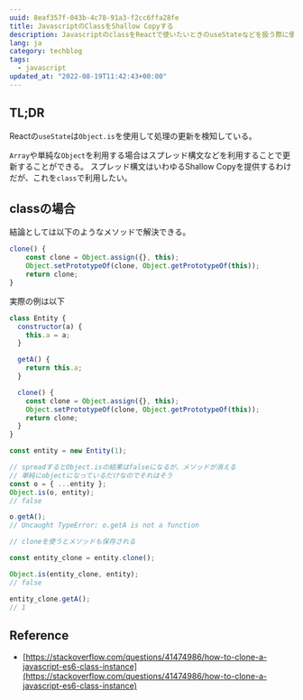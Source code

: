 ```yaml
---
uuid: 8eaf357f-043b-4c78-91a3-f2cc6ffa28fe
title: JavascriptのClassをShallow Copyする
description: JavascriptのclassをReactで使いたいときのuseStateなどを扱う際に便利なので、Shallow Copyのやり方をまとめる
lang: ja
category: techblog
tags:
  - javascript
updated_at: "2022-08-19T11:42:43+00:00"
---
```


## TL;DR

Reactの`useState`は`Object.is`を使用して処理の更新を検知している。

`Array`や単純な`Object`を利用する場合はスプレッド構文などを利用することで更新することができる。
スプレッド構文はいわゆるShallow Copyを提供するわけだが、これを`class`で利用したい。

## classの場合

結論としては以下のようなメソッドで解決できる。

```js
clone() {
    const clone = Object.assign({}, this);
    Object.setPrototypeOf(clone, Object.getPrototypeOf(this));
    return clone;
}
```

実際の例は以下

```js
class Entity {
  constructor(a) {
    this.a = a;
  }

  getA() {
    return this.a;
  }

  clone() {
    const clone = Object.assign({}, this);
    Object.setPrototypeOf(clone, Object.getPrototypeOf(this));
    return clone;
  }
}

const entity = new Entity(1);

// spreadするとObject.isの結果はfalseになるが、メソッドが消える
// 単純にobjectになっているだけなのでそれはそう
const o = { ...entity };
Object.is(o, entity);
// false

o.getA();
// Uncaught TypeError: o.getA is not a function

// cloneを使うとメソッドも保存される

const entity_clone = entity.clone();

Object.is(entity_clone, entity);
// false

entity_clone.getA();
// 1
```

## Reference

- [https://stackoverflow.com/questions/41474986/how-to-clone-a-javascript-es6-class-instance](https://stackoverflow.com/questions/41474986/how-to-clone-a-javascript-es6-class-instance)
